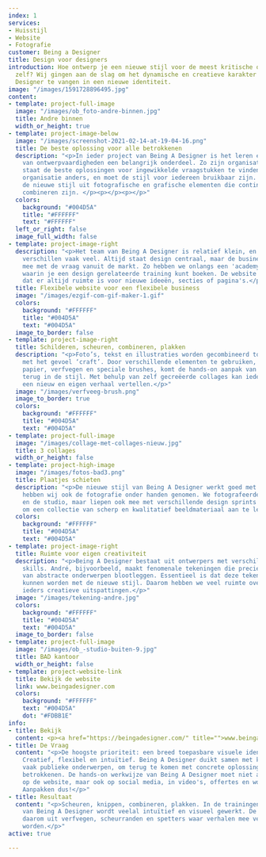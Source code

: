 ```yaml
---
index: 1
services:
- Huisstijl
- Website
- Fotografie
customer: Being a Designer
title: Design voor designers
introduction: Hoe ontwerp je een nieuwe stijl voor de meest kritische ogen - van designers
  zelf? Wij gingen aan de slag om het dynamische en creatieve karakter van Being A
  Designer te vangen in een nieuwe identiteit.
image: "/images/1591728896495.jpg"
content:
- template: project-full-image
  image: "/images/ob_foto-andre-binnen.jpg"
  title: Andre binnen
  width_or_height: true
- template: project-image-below
  image: "/images/screenshot-2021-02-14-at-19-04-16.png"
  title: De beste oplossing voor alle betrokkenen
  description: "<p>In ieder project van Being A Designer is het leren en toepassen
    van ontwerpvaardigheden een belangrijk onderdeel. Zo zijn organisaties zelf in
    staat de beste oplossingen voor ingewikkelde vraagstukken te vinden. Toch is elke
    organisatie anders, en moet de stijl voor iedereen bruikbaar zijn. Daarom bestaat
    de nieuwe stijl uit fotografische en grafische elementen die continu opnieuw te
    combineren zijn. </p><p></p><p></p>"
  colors:
    background: "#004D5A"
    title: "#FFFFFF"
    text: "#FFFFFF"
  left_or_right: false
  image_full_width: false
- template: project-image-right
  description: "<p>Het team van Being A Designer is relatief klein, en de opdrachten
    verschillen vaak veel. Altijd staat design centraal, maar de business verandert
    mee met de vraag vanuit de markt. Zo hebben we onlangs een 'academy' pagina toegevoegd
    waarin je een design gerelateerde training kunt boeken. De website is dus zo ingericht
    dat er altijd ruimte is voor nieuwe ideeën, secties of pagina's.</p>"
  title: Flexibele website voor een flexibele business
  image: "/images/ezgif-com-gif-maker-1.gif"
  colors:
    background: "#FFFFFF"
    title: "#004D5A"
    text: "#004D5A"
  image_to_border: false
- template: project-image-right
  title: Schilderen, scheuren, combineren, plakken
  description: "<p>Foto’s, tekst en illustraties worden gecombineerd tot een collage
    met het gevoel ‘craft’. Door verschillende elementen te gebruiken, zoals gescheurd
    papier, verfvegen en speciale brushes, komt de hands-on aanpak van Being A Designer
    terug in de stijl. Met behulp van zelf gecreëerde collages kan iedere ontwerper
    een nieuw en eigen verhaal vertellen.</p>"
  image: "/images/verfveeg-brush.png"
  image_to_border: true
  colors:
    background: "#FFFFFF"
    title: "#004D5A"
    text: "#004D5A"
- template: project-full-image
  image: "/images/collage-met-collages-nieuw.jpg"
  title: 3 collages
  width_or_height: false
- template: project-high-image
  image: "/images/fotos-bad3.png"
  title: Plaatjes schieten
  description: "<p>De nieuwe stijl van Being A Designer werkt goed met foto's. Daarom
    hebben wij ook de fotografie onder handen genomen. We fotografeerden het team
    en de studio, maar liepen ook mee met verschillende design sprints en trainingen
    om een collectie van scherp en kwalitatief beeldmateriaal aan te leggen.</p>"
  colors:
    background: "#FFFFFF"
    title: "#004D5A"
    text: "#004D5A"
- template: project-image-right
  title: Ruimte voor eigen creativiteit
  description: "<p>Being A Designer bestaat uit ontwerpers met verschillende creatieve
    skills. André, bijvoorbeeld, maakt fenomenale tekeningen die precies de essentie
    van abstracte onderwerpen blootleggen. Essentieel is dat deze tekeningen gecombineerd
    kunnen worden met de nieuwe stijl. Daarom hebben we veel ruimte over gelaten voor
    ieders creatieve uitspattingen.</p>"
  image: "/images/tekening-andre.jpg"
  colors:
    background: "#FFFFFF"
    title: "#004D5A"
    text: "#004D5A"
  image_to_border: false
- template: project-full-image
  image: "/images/ob_-studio-buiten-9.jpg"
  title: BAD kantoor
  width_or_height: false
- template: project-website-link
  title: Bekijk de website
  link: www.beingadesigner.com
  colors:
    background: "#FFFFFF"
    text: "#004D5A"
    dot: "#FDBB1E"
info:
- title: Bekijk
  content: <p><a href="https://beingadesigner.com/" title="">www.beingadesigner.com</a></p>
- title: De Vraag
  content: "<p>De hoogste prioriteit: een breed toepasbare visuele identiteit. Uitstraling?
    Creatief, flexibel en intuïtief. Being A Designer duikt samen met klanten in abstracte,
    vaak publieke onderwerpen, om terug te komen met concrete oplossingen voor alle
    betrokkenen. De hands-on werkwijze van Being A Designer moet niet alleen terugkomen
    op de website, maar ook op social media, in video's, offertes en workshopmaterialen.
    Aanpakken dus!</p>"
- title: Resultaat
  content: "<p>Scheuren, knippen, combineren, plakken. In de trainingen en trajecten
    van Being A Designer wordt veelal intuïtief en visueel gewerkt. De stijl bestaat
    daarom uit verfvegen, scheurranden en spetters waar verhalen mee verteld kunnen
    worden.</p>"
active: true

---
```

